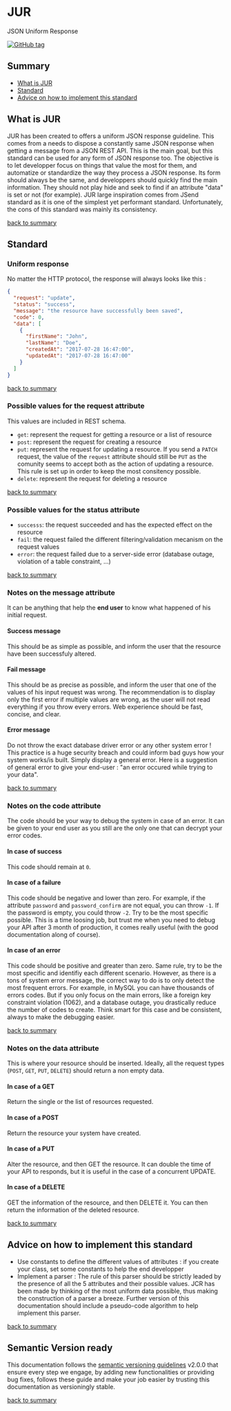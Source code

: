 # JUR
JSON Uniform Response

[![GitHub tag](https://img.shields.io/github/tag/khalyomede/jur.svg)]()

## Summary
- [What is JUR](#what-is-jur)
- [Standard](#standard)
- [Advice on how to implement this standard](#advice-on-how-to-implement-this-standard)

## What is JUR
JUR has been created to offers a uniform JSON response guideline. This comes from a needs to dispose a constantly same JSON response when getting a message from a JSON REST API. This is the main goal, but this standard can be used for any form of JSON response too. The objective is to let developper focus on things that value the most for them, and automatize or standardize the way they process a JSON response. Its form should always be the same, and developpers should quickly find the main information. They should not play hide and seek to find if an attribute "data" is set or not (for example). JUR large inspiration comes from JSend standard as it is one of the simplest yet performant standard. Unfortunately, the cons of this standard was mainly its consistency.

[back to summary](#summary)
## Standard
### Uniform response
No matter the HTTP protocol, the response will always looks like this :
```json
{
  "request": "update",
  "status": "success",  
  "message": "the resource have successfully been saved",
  "code": 0,
  "data": [
    {
      "firstName": "John",
      "lastName": "Doe",
      "createdAt": "2017-07-28 16:47:00",
      "updatedAt": "2017-07-28 16:47:00"
    }
  ]
}
```

[back to summary](#summary)
### Possible values for the request attribute
This values are included in REST schema.
- `get`: represent the request for getting a resource or a list of resource
- `post`: represent the request for creating a resource
- `put`: represent the request for updating a resource. If you send a `PATCH` request, the value of the `request` attribute should still be `PUT` as the comunity seems to accept both as the action of updating a resource. This rule is set up in order to keep the most consitency possible.
- `delete`: represent the request for deleting a resource

[back to summary](#summary)
### Possible values for the status attribute
- `successs`: the request succeeded and has the expected effect on the resource
- `fail`: the request failed the different filtering/validation mecanism on the request values
- `error`: the request failed due to a server-side error (database outage, violation of a table constraint, ...)

[back to summary](#summary)
### Notes on the message attribute
It can be anything that help the **end user** to know what happened of his initial request.
#### Success message
This should be as simple as possible, and inform the user that the resource have been successfuly altered.
#### Fail message
This should be as precise as possible, and inform the user that one of the values of his input request was wrong. The recommendation is to display only the first error if multiple values are wrong, as the user will not read everything if you throw every errors. Web experience should be fast, concise, and clear.
#### Error message
Do not throw the exact database driver error or any other system error ! This practice is a huge security breach and could inform bad guys how your system works/is built. Simply display a general error. Here is a suggestion of general error to give your end-user : "an error occured while trying to <name of the action> your data".

[back to summary](#summary)
### Notes on the code attribute
The code should be your way to debug the system in case of an error. It can be given to your end user as you still are the only one that can decrypt your error codes.
#### In case of success
This code should remain at `0`.
#### In case of a failure
This code should be negative and lower than zero. For example, if the attribute `password` and `password_confirm` are not equal, you can throw `-1`. If the password is empty, you could throw `-2`. Try to be the most specific possible. This is a time loosing job, but trust me when you need to debug your API after 3 month of production, it comes really useful (with the good documentation along of course).
#### In case of an error
This code should be positive and greater than zero. Same rule, try to be the most specific and identifiy each different scenario. However, as there is a tons of system error message, the correct way to do is to only detect the most frequent errors. For example, in MySQL you can have thousands of errors codes. But if you only focus on the main errors, like a foreign key constraint violation (1062), and a database outage, you drastically reduce the number of codes to create. Think smart for this case and be consistent, always to make the debugging easier.

[back to summary](#summary)
### Notes on the data attribute
This is where your resource should be inserted. Ideally, all the request types (`POST`, `GET`, `PUT`, `DELETE`) should return a non empty data. 
#### In case of a GET
Return the single or the list of resources requested.
#### In case of a POST
Return the resource your system have created.
#### In case of a PUT
Alter the resource, and then GET the resource. It can double the time of your API to responds, but it is useful in the case of a concurrent UPDATE.
#### In case of a DELETE
GET the information of the resource, and then DELETE it. You can then return the information of the deleted resource.

[back to summary](#summary)

## Advice on how to implement this standard
- Use constants to define the different values of attributes : if you create your class, set some constants to help the end developper
- Implement a parser : The rule of this parser should be strictly leaded by the presence of all the 5 attributes and their possible values. JCR has been made by thinking of the most uniform data possible, thus making the construction of a parser a breeze. Further version of this documentation should include a pseudo-code algorithm to help implement this parser.

[back to summary](#summary)
## Semantic Version ready
This documentation follows the [semantic versioning guidelines](http://semver.org/) v2.0.0 that ensure every step we engage, by adding new functionalities or providing bug fixes, follows these guide and make your job easier by trusting this documentation as versioningly stable.

[back to summary](#summary)
